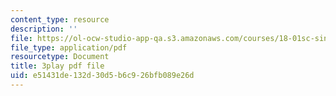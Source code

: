 ```yaml
---
content_type: resource
description: ''
file: https://ol-ocw-studio-app-qa.s3.amazonaws.com/courses/18-01sc-single-variable-calculus-fall-2010/e51431de132d30d5b6c926bfb089e26d_ryLdyDrBfvI.pdf
file_type: application/pdf
resourcetype: Document
title: 3play pdf file
uid: e51431de-132d-30d5-b6c9-26bfb089e26d
---
```

